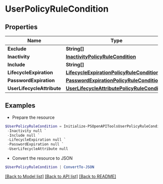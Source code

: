 # UserPolicyRuleCondition
## Properties

Name | Type | Description | Notes
------------ | ------------- | ------------- | -------------
**Exclude** | **String[]** |  | [optional] 
**Inactivity** | [**InactivityPolicyRuleCondition**](InactivityPolicyRuleCondition.md) |  | [optional] 
**Include** | **String[]** |  | [optional] 
**LifecycleExpiration** | [**LifecycleExpirationPolicyRuleCondition**](LifecycleExpirationPolicyRuleCondition.md) |  | [optional] 
**PasswordExpiration** | [**PasswordExpirationPolicyRuleCondition**](PasswordExpirationPolicyRuleCondition.md) |  | [optional] 
**UserLifecycleAttribute** | [**UserLifecycleAttributePolicyRuleCondition**](UserLifecycleAttributePolicyRuleCondition.md) |  | [optional] 

## Examples

- Prepare the resource
```powershell
$UserPolicyRuleCondition = Initialize-PSOpenAPIToolsUserPolicyRuleCondition  -Exclude null `
 -Inactivity null `
 -Include null `
 -LifecycleExpiration null `
 -PasswordExpiration null `
 -UserLifecycleAttribute null
```

- Convert the resource to JSON
```powershell
$UserPolicyRuleCondition | ConvertTo-JSON
```

[[Back to Model list]](../README.md#documentation-for-models) [[Back to API list]](../README.md#documentation-for-api-endpoints) [[Back to README]](../README.md)

